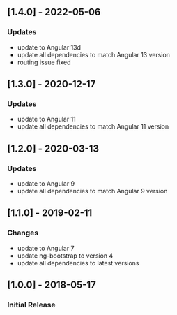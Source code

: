 ## [1.4.0] - 2022-05-06
### Updates
- update to Angular 13d
- update all dependencies to match Angular 13 version
- routing issue fixed
## [1.3.0] - 2020-12-17
### Updates
- update to Angular 11
- update all dependencies to match Angular 11 version

## [1.2.0] - 2020-03-13
### Updates
- update to Angular 9
- update all dependencies to match Angular 9 version

## [1.1.0] - 2019-02-11
### Changes
- update to Angular 7
- update ng-bootstrap to version 4
- update all dependencies to latest versions

## [1.0.0] - 2018-05-17
### Initial Release
